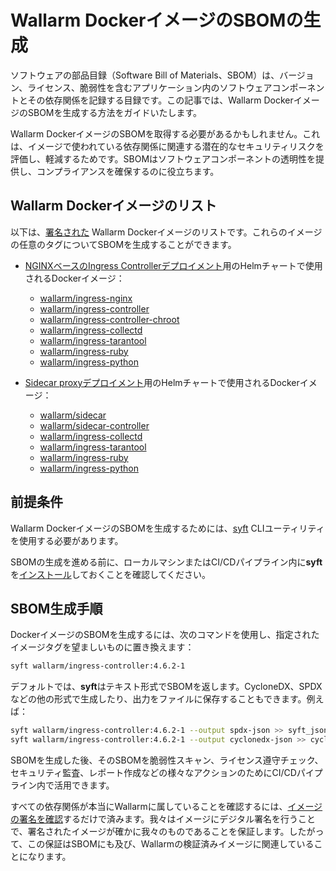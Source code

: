 # Wallarm DockerイメージのSBOMの生成

ソフトウェアの部品目録（Software Bill of Materials、SBOM）は、バージョン、ライセンス、脆弱性を含むアプリケーション内のソフトウェアコンポーネントとその依存関係を記録する目録です。この記事では、Wallarm DockerイメージのSBOMを生成する方法をガイドいたします。

Wallarm DockerイメージのSBOMを取得する必要があるかもしれません。これは、イメージで使われている依存関係に関連する潜在的なセキュリティリスクを評価し、軽減するためです。SBOMはソフトウェアコンポーネントの透明性を提供し、コンプライアンスを確保するのに役立ちます。

## Wallarm Dockerイメージのリスト

以下は、[署名された](verify-docker-image-signature.md) Wallarm Dockerイメージのリストです。これらのイメージの任意のタグについてSBOMを生成することができます。

<!-- * [wallarm/node](https://hub.docker.com/r/wallarm/node): Wallarmの全モジュールが含まれている[NGINXベースのDockerイメージ](../admin-en/installation-docker-en.md)で、Wallarmのデプロイメント用の単体の成果物として機能します。
* [wallarm/envoy](https://hub.docker.com/r/wallarm/envoy): Wallarmの全モジュールが含まれている[EnvoyベースのDockerイメージ](../admin-en/installation-guides/envoy/envoy-docker.md)で、Wallarmのデプロイメント用の単体の成果物として機能します。 -->
* [NGINXベースのIngress Controllerデプロイメント](../admin-en/installation-kubernetes-en.md)用のHelmチャートで使用されるDockerイメージ：

     * [wallarm/ingress-nginx](https://hub.docker.com/r/wallarm/ingress-nginx)
     * [wallarm/ingress-controller](https://hub.docker.com/r/wallarm/ingress-controller)
     * [wallarm/ingress-controller-chroot](https://hub.docker.com/r/wallarm/ingress-controller-chroot)
     * [wallarm/ingress-collectd](https://hub.docker.com/r/wallarm/ingress-collectd)
     * [wallarm/ingress-tarantool](https://hub.docker.com/r/wallarm/ingress-tarantool)
     * [wallarm/ingress-ruby](https://hub.docker.com/r/wallarm/ingress-ruby)
     * [wallarm/ingress-python](https://hub.docker.com/r/wallarm/ingress-python)
* [Sidecar proxyデプロイメント](../installation/kubernetes/sidecar-proxy/deployment.md)用のHelmチャートで使用されるDockerイメージ：

     * [wallarm/sidecar](https://hub.docker.com/r/wallarm/sidecar)
     * [wallarm/sidecar-controller](https://hub.docker.com/r/wallarm/sidecar-controller)
     * [wallarm/ingress-collectd](https://hub.docker.com/r/wallarm/ingress-collectd)
     * [wallarm/ingress-tarantool](https://hub.docker.com/r/wallarm/ingress-tarantool)
     * [wallarm/ingress-ruby](https://hub.docker.com/r/wallarm/ingress-ruby)
     * [wallarm/ingress-python](https://hub.docker.com/r/wallarm/ingress-python)

## 前提条件

Wallarm DockerイメージのSBOMを生成するためには、[syft](https://github.com/anchore/syft) CLIユーティリティを使用する必要があります。

SBOMの生成を進める前に、ローカルマシンまたはCI/CDパイプライン内に**syft**を[インストール](https://github.com/anchore/syft#installation)しておくことを確認してください。

## SBOM生成手順

DockerイメージのSBOMを生成するには、次のコマンドを使用し、指定されたイメージタグを望ましいものに置き換えます：

```bash
syft wallarm/ingress-controller:4.6.2-1
```

デフォルトでは、**syft**はテキスト形式でSBOMを返します。CycloneDX、SPDXなどの他の形式で生成したり、出力をファイルに保存することもできます。例えば：

```bash
syft wallarm/ingress-controller:4.6.2-1 --output spdx-json >> syft_json_sbom.spdx
syft wallarm/ingress-controller:4.6.2-1 --output cyclonedx-json >> cyclonedx_json_sbom.cyclonedx
```

SBOMを生成した後、そのSBOMを脆弱性スキャン、ライセンス遵守チェック、セキュリティ監査、レポート作成などの様々なアクションのためにCI/CDパイプライン内で活用できます。

すべての依存関係が本当にWallarmに属していることを確認するには、[イメージの署名を確認](verify-docker-image-signature.md)するだけで済みます。我々はイメージにデジタル署名を行うことで、署名されたイメージが確かに我々のものであることを保証します。したがって、この保証はSBOMにも及び、Wallarmの検証済みイメージに関連していることになります。